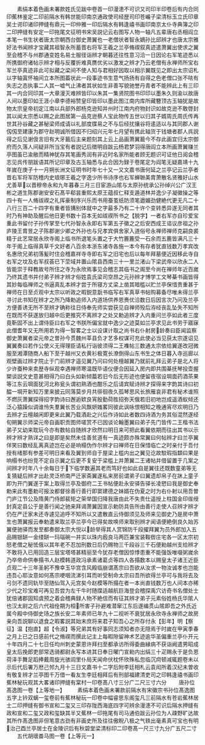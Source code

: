 <!-- { "loadSidebar": true } -->
　　素绢本着色画未署款姓氏见跋中卷首一印漫漶不可识又司印半印卷后有内合同印蕉林鉴定二印前隔水有韩世能印南京通政使司经歴司印苍巗子梁清标玉立氏印章吴士谔印诸印押缝有鼎元一印仲雅一印后隔水有韩逢禧书画印南京太仆寺典簿之印二印押缝有安定一印拖尾文征明书宋吴説记云右图写人物一轴凡五辈唐右丞相阎立本笔一书生状者唐太宗朝西台御史萧翼也一老僧状者智永嫡孙比邱辨才也唐太宗雅好法书闻辨才宝藏其祖智永所蓄晋右将军王羲之兰亭脩禊叙真迹遣萧翼出使求之翼至会稽不与州郡通变姓名易士服径诣辨才朝暮还往性意习洽一日因论右军笔迹悉以所携御府诸帖示辨才相与反覆折难真赝优劣以激发之辨才乃云老僧有永禅师所宝右军兰亭真迹非此可拟藏之梁间不使人知与君相好因取以相示翼既见之即出太宗诏札以字轴寘怀袖间立本所图葢状此一段事迹书生意气扬扬有自得之色老僧口张不呿有失志之态执事二人其一嘘气止沸者其状如生非善写貌驰誉丹青者不能辨此上有三印其一内合同印其一大章漫灭难辨皆印以朱其一集贤院图书印印以墨朱久则渝以故唐人间以墨印如王涯小章李德裕赞皇印皆印以墨此图江南内库所藏簪顶古玉轴犹是故物太宗皇帝初定江南以兵部外郎杨克逊知并州时江南内府物封识如故克逊不敢啓封其以闻太宗悉以赐之此图居第一品克逊蔡人宝此物传五世以归其子婿周氏周氏传再世其孙谷藏之甚秘梁师成请以礼部度牒易之不与后经扰攘谷将逺适以与其同郡人谢仭仭至建康为郡守赵明诚所借因不归绍兴元年七月望有携此轴货于钱塘者郡人呉説得之后见谢伋言旧有大牙籖后主亲题刻其上云上品画萧翼籖今不存此画宜归太宗御府而久落人间疑非所当宝有者説记后徴明自跋云杨君梦羽得唐阎立本所画萧翼赚兰亭图虽已渝敝而精神犹存其笔画秀润有非近时名家所能者顾无题识可证他日阅会稽志见呉传朋跋语其所记印章及古玉轴悉与此合因为録于卷尾定为阎笔无疑嘉靖十九年嵗在庚子十一月朔长洲文征明书时年七十又一又文嘉书唐何延之兰亭记云兰亭者晋右军将军防稽内史琅琊王羲之字逸少所书诗序也右军蝉聮美胄萧散名贤雅好山水尤善草以晋穆帝永和九年暮春三月三日宦游山隂与太原孙统承公孙绰兴公广汉王彬之道生陈郡谢安安石髙平郗昙重熙太原王蕴叔仁释支遁道林并逸少子凝徽操之等四十有一人脩祓禊之礼挥豪制序兴乐而书用蚕茧纸防须笔遒媚劲健絶代更无凡二十八行三百二十四字有重者皆搆别体就中之字最多乃有二十许个变转悉异遂无同者其时乃有神助及醒后他日更书数十百本无如祓禊所书之【脱字】一者右军亦自珍爱宝重此书留付子孙传掌至七代孙智永永即右军第五子徽之之后安西成王谘议彦祖之孙庐陵王胄昱之子陈郡谢少卿之外孙也与兄孝宾俱舍家入道俗号永禅师禅师克嗣良裘精于此艺常居永欣寺阁上临书所退笔头置之于大竹簏簏受一石余而五簏皆满凡三十年于阁上临得真草千文好者八百余本浙东诸寺各施一本今有存者犹直钱数万孝宾改名惠欣兄弟初落髪时住会稽嘉祥寺寺即右军之旧宅也后以每年拜墓便近因移此寺自右军之坟及右军叔荟已下茔域并置山隂县西南三十一里兰渚山下梁武帝以欣永二人皆能崇于释教故号所住之寺为永欣焉事见会稽志其临书之阁至今尚在禅师年近百嵗乃终其遗书并付弟子辨才辨才俗姓袁氏梁司空昂之元孙辨才博学工文琴棊书画皆得其妙每临禅师之书逼真乱本辨才尝于所寝方丈梁上凿其暗槛以贮兰亭保惜贵重甚于禅师在日至贞观中太宗以听政之暇鋭意翫书临写右军真草书帖购募备尽唯未得兰亭寻讨此书知在辨才之所乃降勅追师入内道场供养恩赉优洽数日后因言次乃问及兰亭方便善诱无所不至辨才确称往日侍奉先师实尝获见自禅师殁后洊经丧乱坠失不知所在既而不获遂放归越中后更推究不离辨才之处又勅追辨才入内重问兰亭如此者三度竟靳固不出上谓侍臣曰右军之书朕所偏宝就中逸少之迹莫如兰亭求见此书劳于寤寐此僧耆年又无所用若为得一智畧之士以设谋计取之尚书右仆射房龄奏曰臣闻监察御史萧翼者梁元帝之曽孙今贯魏州莘县负才艺多权谋可充此使必当见获太宗遂诏见翼翼奏曰若作公使义无得理臣请私行诣彼须得二王襍帖三数通太宗依给翼遂改冠微服至湘潭随商人船下至于越州又衣黄衫极寛长潦倒得山东书生之体日暮入寺巡廊以观壁画过辨才院止于门前辨才遥见翼乃问曰何处檀越翼乃就前礼拜云弟子是北人将少许蚕种来卖歴寺纵观幸遇禅师寒温既毕语仪便合因延入房内即共围棊抚琴投壶握槊谈説文史意甚相得乃曰白头如新倾葢若旧今后无形迹也便留夜宿设堈面药酒茶果等江东云堈面犹河北称瓮头谓初熟酒也酣乐之后请宾赋诗辨才探得来字韵其诗曰初醖一堈开新知万里来披云同落莫步月共徘徊夜久孤琴思风长旅雁哀非君有秘术谁照不燃灰萧翼探得招字韵诗曰邂逅欵良宵殷勤荷胜招弥天俄若旧初地岂成遥酒蚁倾还泛心猿躁似调谁怜失羣翼长苦业风飘妍媸畧同彼此讽咏恨相知之晚通宵尽欢明日乃去辨才云檀越闲即更来此翼乃载酒赴之兴后作诗如此者数四诗酒为务其俗混然遂经旬朔翼示师梁元帝自画职贡图师嗟赏不已因谈论翰墨翼曰弟子先门皆传二王楷书法弟子又幼来耽玩今亦有数帖自随辨才欣然曰明日来可把此看翼依期而往出其书以示辨才辨才熟详之曰是即是矣然未佳善贫道有一真迹颇亦殊常翼曰何帖辨才曰兰亭翼佯笑曰数经乱离真迹岂在必是响榻伪作尔辨才曰禅师在日保惜临亡之时亲付于吾付授有绪那有参差可明日来看及翼到师自于屋梁上槛内出之翼见讫故駮瑕指纇曰果是响榻书也纷竞不定自示翼之后更不复安于梁槛上并萧翼二王诸帖并借留置于几案之间辨才时年八十余每日于下临学数遍其老而笃好也如此自是翼往还既数童弟等无复猜疑后辨才出赴灵泛桥南严迁家斋翼遂私来房前谓弟子曰翼遗却帛子在牀上童子即为开门翼遂于案上取得兰亭及御府二王书帖便赴永安驿告驿长凌愬曰我是御史奉勅来此有墨勅可报汝都督徐善行善行即窦建德之妹婿在伪夏之时为右仆射以用吾曽门庐江节公及隋黄门侍郎裴矩之筞举国归降我唐由此不失贵仕遥授上柱国金印绂绶封真定县公于是善行闻之驰来拜谒萧翼因宣示勅防具告所由善行走使人召辨才辨才仍在严迁家未还寺遽见追呼不知所以又遣散直云侍御须见及师来见御史乃是房中萧生也萧翼报云奉勅遣来取兰亭兰亭今已得矣故唤师来取别辨才闻语便絶倒良久始苏翼便驰驿而发至都奏御太宗大悦以龄举得其人赏锦防千段擢拜翼为员外郎加入五品赐银缾一金缕缾一玛瑙碗一并实以珠内廏良马两匹兼宝装鞍辔庄宅各一区太宗初怒老僧之秘恡俄以其年老不忍加刑数日后仍赐物三千段谷三千石便勑越州支给辨才不敢将入已用回造三层宝塔塔甚精丽至今犹存老僧因惊悸患重不能强饭唯啜粥嵗余乃卒帝命供奉搨书人赵模韩道政冯承素诸葛贞等四人各搨数本以赐皇太子诸王近臣贞观二十三年圣躬不豫幸玉华宫含风殿临崩谓髙宗曰吾欲从汝求一物汝诚孝也岂能违吾心耶汝意如何髙宗哽咽流涕引耳而听受制命太宗曰吾所欲得兰亭可与我将去及弓剑不遗同轨毕至随仙驾入元宫矣今赵模等所搨在者一本尚直钱数万也人间本亦稀少代之珍宝难可再见吾尝为左千牛时随牒适越航巨海登会稽探禹穴访奇书名僧处士犹倍诸郡固知虞预之着会稽典録人物不絶信而有征其辨才弟子元素俗姓杨氏华隂人也汉太尉之后六代祖佺期为桓所害子孙避难潜窜江东后遂编贯山隂即吾之外氏近属今殿中侍御史玚之族长安二年素师已年九十二视听不衰犹居永欣寺永禅师之故房亲向吾説聊以退食之暇畧説其始末庶将来君子知吾心之所存付永【彭年】明【察征】温【抱直】超【令淑】等兄弟其有好事同志须知者亦无隠焉于时嵗在甲寅季春之月上已之日感前代之脩禊而撰此记主上每暇隙留神术艺迹逾华圣偏重兰亭仆开元十年四月二十七日任均州刺史蒙恩许拜扫至都承访所得委曲縁病不获诣阙遣男昭成皇太后挽郎吏部常选骑都尉永写本进其日奉日曜门宣勑内出绢三十疋赐永于是负恩荷泽手舞足蹈捧戴周旋光骇闾里仆局天闻命伏枕怀欣殊私忽临沉疴顿减辄题卷未以示后代后署万厯己邜九月十三日文嘉书十二字后附李廷相札云袁闳所着汉纪未曽收有敬复辨才兰亭图千万借一看友生李廷相拜后有刑部福建清吏司之印韩逢禧书画印蕉林秘玩观其大畧诸印押缝有棠村一印卷髙八寸三分广二尺三寸六分
　　唐孙位髙逸图一卷【上等地一】
　　素绢本着色画未署款前隔水有宋徽宗书孙位髙逸图五字上钤双螭一玺卷前有蕉林秘玩一印卷中幅睿思东阁玺凡三前隔水有苍岩蕉林居士二印押缝有御书宣和二玺又三印存陇西海底四字可辨余漫漶不可识后隔水押缝有政和宣和二玺又政和玺缺其半又蕉林一印拖尾有司马通伯跋云孙位为人疎野旷达故其所作髙逸图非但笔意古劲有非画史所及往往傲睨八极之气轶出毫素真可宝也有明治己酉兰亭居士在金陵识后有秋碧堂梁清标印二印卷髙一尺三寸九分广五尺二寸
　　五代胡瓌畨马图一卷【上等元一】
